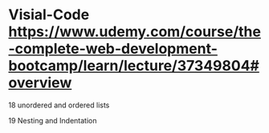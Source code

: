# Visial-Code  https://www.udemy.com/course/the-complete-web-development-bootcamp/learn/lecture/37349804#overview

18  unordered  and 
     ordered 
           lists 
           
19 Nesting and Indentation


